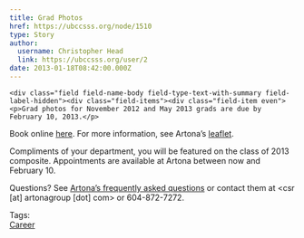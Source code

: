 ```yaml
---
title: Grad Photos 
href: https://ubccsss.org/node/1510
type: Story
author:
  username: Christopher Head
  link: https://ubccsss.org/user/2
date: 2013-01-18T08:42:00.000Z
---
```



    <div class="field field-name-body field-type-text-with-summary field-label-hidden"><div class="field-items"><div class="field-item even"><p>Grad photos for November 2012 and May 2013 grads are due by February 10, 2013.</p>
<p>Book online <a href="http://ubc-compsci.artona.timetrade.com/">here</a>. For more information, see Artona&#x2019;s <a href="/files/2013-artona-leaflet.pdf">leaflet</a>.</p>
<p>Compliments of your department, you will be featured on the class of 2013 composite. Appointments are available at Artona between now and February 10.</p>
<p>Questions? See <a href="http://www.artonagroup.com/faq">Artona&#x2019;s frequently asked questions</a> or contact them at &lt;csr [at] artonagroup [dot] com&gt; or 604-872-7272.</p>
</div></div></div>    <footer>
    <div class="field field-name-field-tags field-type-taxonomy-term-reference field-label-above"><div class="field-label">Tags:&#xA0;</div><div class="field-items"><div class="field-item even"><a href="/career">Career</a></div></div></div>      </footer>
    